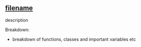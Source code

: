 [filename](path/to/file)
-
description

Breakdown: <br>
 - breakdown of functions, classes and important variables etc